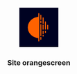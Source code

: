 <p align="center">
  <a href="" rel="noopener">
 <img width=90px height=90px src="./public/logo-black.png" alt="logo"></a>
</p>

<h3 align="center">Site orangescreen</h3>
